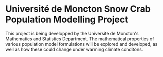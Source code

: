# Université de Moncton Snow Crab Population Modelling Project

This project is being developped by the Université de Moncton's Mathematics and Statistics Department. The mathematical properties of various population model formulations will be explored and developed, as well as how these could change under warming climate conditons.
